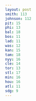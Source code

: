 ```yaml
---
layout: post
smith: 113
johnson: 112
pit: 15
phi: 13
bal: 18
bos: 11
lad: 11
was: 12
kan: 15
tam: 18
nyy: 16
cle: 14
tor: 13
stl: 17
min: 16
hou: 16
atl: 11
sdg: 9
---
```

